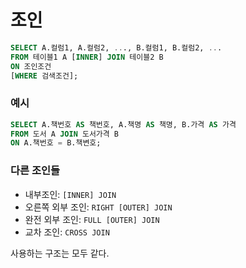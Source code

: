 # 조인
```sql
SELECT A.컬럼1, A.컬럼2, ..., B.컬럼1, B.컬럼2, ...
FROM 테이블1 A [INNER] JOIN 테이블2 B 
ON 조인조건
[WHERE 검색조건];
```

### 예시
```sql
SELECT A.책번호 AS 책번호, A.책명 AS 책명, B.가격 AS 가격
FROM 도서 A JOIN 도서가격 B
ON A.책번호 = B.책변호;
```

### 다른 조인들
- 내부조인: `[INNER] JOIN`
- 오른쪽 외부 조인: `RIGHT [OUTER] JOIN`
- 완전 외부 조인: `FULL [OUTER] JOIN`
- 교차 조인: `CROSS JOIN`

사용하는 구조는 모두 같다.